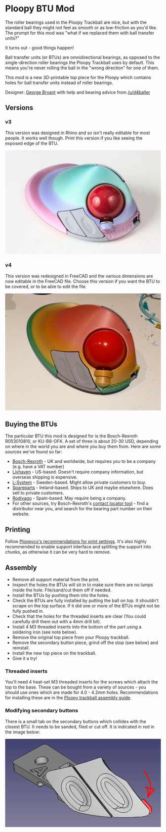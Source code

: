 # Ploopy BTU Mod

The roller bearings used in the Ploopy Trackball are nice, but with the standard ball they might not feel as smooth or as low-friction as you'd like. The prompt for this mod was "what if we replaced them with ball transfer units?"

It turns out - good things happen!

Ball transfer units (or BTUs) are omnidirectional bearings, as opposed to the single-direction roller bearings the Ploopy Trackball uses by default. This means you're never rolling the ball in the "wrong direction" for one of them.

This mod is a new 3D-printable top piece for the Ploopy which contains holes for ball transfer units instead of roller bearings.

Designer: [George Bryant](https://github.com/gbrnt) with help and bearing advice from [/u/d4baller](https://reddit.com/user/d4baller)

## Versions
### v3
This version was designed in Rhino and so isn't really editable for most people. It works well though.
Print this version if you like seeing the exposed edge of the BTU.

![A trackball with this mod v3 installed](img/example-v3.jpg)

### v4
This version was redesigned in FreeCAD and the various dimensions are now editable in the FreeCAD file.
Choose this version if you want the BTU to be covered, or to be able to edit the file.

![A trackball with the v4 mod installed](img/example-v4.jpg)

## Buying the BTUs
The particular BTU this mod is designed for is the Bosch-Rexroth R053010810, or KU-B8-OFK. A set of three is about 20-30 USD, depending on where in the world you are and where you buy them from. Here are some sources we've found so far:

* [Bosch-Rexroth](https://www.boschrexroth.com/en/xc/products/product-groups/linear-motion-technology/ball-transfer-units-and-tolerance-rings/ball-transfer-units/r0530-with-sheet-steel-housing/r0530-1-with-sheet-steel-housing) - UK and worldwide, but requires you to be a company (e.g. have a VAT number)
* [Livhaven](https://store.livhaven.com/r053010810-bosch-rexroth-ball-transfer-unit) - US-based. Doesn't require company information, but overseas shipping is expensive.
* [L-System](https://l-system.nu/webshop/linear-technology/ball-transfer-units-and-tolerance-rings/ball-transfer-units/type-r0530/ball-transfer-unit-ku-b8-ofk/) - Sweden-based. Might allow private customers to buy.
* [Spareparts](https://www.sp-spareparts.com/en/p/r053010810-bosch-rexroth) - Ireland-based. Ships to UK and maybe elsewhere. Does sell to private customers.
* [Rodivago](https://rodavigo.net/es/p/bola-transportadora-con-carter-de-metal-laminado-ref-053010810/557053010810) - Spain-based. May require being a company.
* For other sources, try Bosch-Rexroth's [contact locator tool](https://addresses.boschrexroth.com/) - find a distributor near you, and search for the bearing part number on their website.

## Printing
Follow [Ploopyco's recommendations for print settings](https://github.com/ploopyco/trackball/wiki/Appendix-B%3A-3D-printed-parts). It's also highly recommended to enable support interface and splitting the support into chunks, as otherwise it can be very hard to remove.

## Assembly
* Remove all support material from the print.
* Inspect the holes the BTUs will sit in to make sure there are no lumps inside the hole. File/sand/cut them off if needed.
* Install the BTUs by pushing them into the holes.
* Check the BTUs are fully installed by putting the ball on top. It shouldn't scrape on the top surface. If it did one or more of the BTUs might not be fully pushed in.
* Check that the holes for the threaded inserts are clear (You could carefully drill them out with a 4mm drill bit).
* Install 4 M3 threaded inserts into the bottom of the part using a soldering iron (see note below).
* Remove the original top piece from your Ploopy trackball.
* Remove the secondary button piece, grind off the stop (see below) and reinstall.
* Install the new top piece on the trackball.
* Give it a try!

### Threaded inserts
You'll need 4 heat-set M3 threaded inserts for the screws which attach the top to the base.
These can be bought from a variety of sources - you should use ones which are made for 4.0 - 4.2mm holes.
Recommendations for installing these are in the [Ploopy trackball assembly guide](https://github.com/ploopyco/trackball/wiki/Ploopy-Trackball-Kit-Assembly).

### Modifying secondary buttons
There is a small tab on the secondary buttons which collides with the closest BTU. It needs to be sanded, filed or cut off. It is indicated in red in the image below:

![Ploopy secondary buttons, with the tab on the end highlighted in red](img/trim-tab.jpg)
